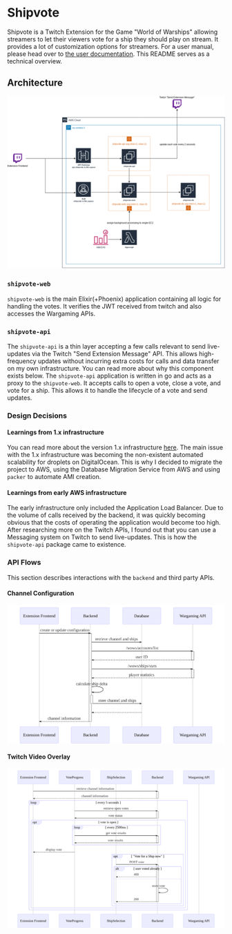 # Shipvote

Shipvote is a Twitch Extension for the Game "World of Warships" allowing streamers to let their viewers
vote for a ship they should play on stream. It provides a lot of customization options for streamers.
For a user manual, please head over to [the user documentation](https://shipvote.in.fkn.space/getting-started).
This README serves as a technical overview.

## Architecture

![Backend Architecture Diagram](docs/architecture.png)

### `shipvote-web`

`shipvote-web` is the main Elixir(+Phoenix) application containing all logic for
handling the votes. It verifies the JWT received from twitch and also accesses the
Wargaming APIs.

### `shipvote-api`

The `shipvote-api` is a thin layer accepting a few calls relevant to send live-updates
via the Twitch "Send Extension Message" API. This allows high-frequency updates without
incurring extra costs for calls and data transfer on my own infrastructure. You can read
more about why this component exists below.
The `shipvote-api` application is written in go and acts as a proxy to the `shipvote-web`.
It accepts calls to open a vote, close a vote, and vote for a ship. This allows it to handle
the lifecycle of a vote and send updates.

### Design Decisions

#### Learnings from 1.x infrastructure

You can read more about the version 1.x infrastructure [here](docs/1.x/README.md).
The main issue with the 1.x infrastructure was becoming the non-existent automated
scalability for droplets on DigitalOcean. This is why I decided to migrate the project
to AWS, using the Database Migration Service from AWS and using `packer` to automate
AMI creation.

#### Learnings from early AWS infrastructure

The early infrastructure only included the Application Load Balancer. Due to the volume
of calls received by the backend, it was quickly becoming obvious that the costs of
operating the application would become too high. After researching more on the Twitch APIs,
I found out that you can use a Messaging system on Twitch to send live-updates. This is how
the `shipvote-api` package came to existence.

### API Flows

This section describes interactions with the `backend` and third party APIs.

#### Channel Configuration

![Channel Configuration Sequence Diagram](docs/config.svg)

#### Twitch Video Overlay

![Twitch Video Overlay Sequence Diagram](docs/video_overlay.svg)
